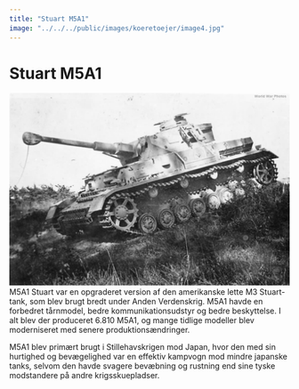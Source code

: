 ```yaml
---
title: "Stuart M5A1"
image: "../../../public/images/koeretoejer/image4.jpg"
---
```


# Stuart M5A1

![Et billede, der indeholder militærkøretøj, sky, udendørs, transportAutomatisk genereret beskrivelse](../../../public/images/koeretoejer/image4.jpg) 
M5A1 Stuart var en opgraderet version af den amerikanske lette M3 Stuart-tank, som blev brugt bredt under Anden Verdenskrig. M5A1 havde en forbedret tårnmodel, bedre kommunikationsudstyr og bedre beskyttelse. I alt blev der produceret 6.810 M5A1, og mange tidlige modeller blev moderniseret med senere produktionsændringer.

M5A1 blev primært brugt i Stillehavskrigen mod Japan, hvor den med sin hurtighed og bevægelighed var en effektiv kampvogn mod mindre japanske tanks, selvom den havde svagere bevæbning og rustning end sine tyske modstandere på andre krigsskuepladser.
